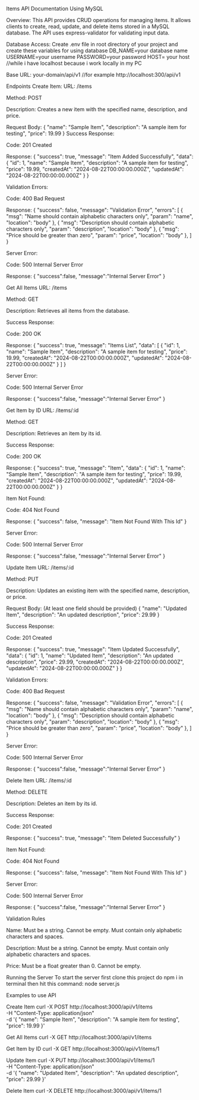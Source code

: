 Items API Documentation Using MySQL

Overview:
This API provides CRUD operations for managing items. It allows clients to create, read, update, and delete items stored in a MySQL database. The API uses express-validator for validating input data.

Database Access:
Create .env file in root directory of your project and create these variables for using database
DB_NAME=your database name
USERNAME=your username
PASSWORD=your password
HOST= your host //while i have localhost because i work locally in my PC

Base URL:
your-domain/api/v1 //for example http://localhost:300/api/v1

Endpoints
Create Item:
URL: /items

Method: POST

Description: Creates a new item with the specified name, description, and price.

Request Body:
{
"name": "Sample Item",
"description": "A sample item for testing",
"price": 19.99
}
Success Response:

Code: 201 Created

Response:
{
"success": true,
"message": "Item Added Successfully",
"data": {
"id": 1,
"name": "Sample Item",
"description": "A sample item for testing",
"price": 19.99,
"createdAt": "2024-08-22T00:00:00.000Z",
"updatedAt": "2024-08-22T00:00:00.000Z"
}
}

Validation Errors:

Code: 400 Bad Request

Response:
{
"success": false,
"message": "Validation Error",
"errors": [
{
"msg": "Name should contain alphabetic characters only",
"param": "name",
"location": "body"
},
{
"msg": "Description should contain alphabetic characters only",
"param": "description",
"location": "body"
},
{
"msg": "Price should be greater than zero",
"param": "price",
"location": "body"
},
]
}

Server Error:

Code: 500 Internal Server Error

Response:
{
"success":false,
"message":"Internal Server Error"
}

Get All Items
URL: /items

Method: GET

Description: Retrieves all items from the database.

Success Response:

Code: 200 OK

Response:
{
"success": true,
"message": "Items List",
"data": [
{
"id": 1,
"name": "Sample Item",
"description": "A sample item for testing",
"price": 19.99,
"createdAt": "2024-08-22T00:00:00.000Z",
"updatedAt": "2024-08-22T00:00:00.000Z"
}
]
}

Server Error:

Code: 500 Internal Server Error

Response:
{
"success":false,
"message":"Internal Server Error"
}

Get Item by ID
URL: /items/:id

Method: GET

Description: Retrieves an item by its id.

Success Response:

Code: 200 OK

Response:
{
"success": true,
"message": "Item",
"data": {
"id": 1,
"name": "Sample Item",
"description": "A sample item for testing",
"price": 19.99,
"createdAt": "2024-08-22T00:00:00.000Z",
"updatedAt": "2024-08-22T00:00:00.000Z"
}
}

Item Not Found:

Code: 404 Not Found

Response:
{
"success": false,
"message": "Item Not Found With This Id"
}

Server Error:

Code: 500 Internal Server Error

Response:
{
"success":false,
"message":"Internal Server Error"
}

Update Item
URL: /items/:id

Method: PUT

Description: Updates an existing item with the specified name, description, or price.

Request Body: (At least one field should be provided)
{
"name": "Updated Item",
"description": "An updated description",
"price": 29.99
}

Success Response:

Code: 201 Created

Response:
{
"success": true,
"message": "Item Updated Successfully",
"data": {
"id": 1,
"name": "Updated Item",
"description": "An updated description",
"price": 29.99,
"createdAt": "2024-08-22T00:00:00.000Z",
"updatedAt": "2024-08-22T00:00:00.000Z"
}
}

Validation Errors:

Code: 400 Bad Request

Response:
{
"success": false,
"message": "Validation Error",
"errors": [
{
"msg": "Name should contain alphabetic characters only",
"param": "name",
"location": "body"
},
{
"msg": "Description should contain alphabetic characters only",
"param": "description",
"location": "body"
},
{
"msg": "Price should be greater than zero",
"param": "price",
"location": "body"
},
]
}

Server Error:

Code: 500 Internal Server Error

Response:
{
"success":false,
"message":"Internal Server Error"
}

Delete Item
URL: /items/:id

Method: DELETE

Description: Deletes an item by its id.

Success Response:

Code: 201 Created

Response:
{
"success": true,
"message": "Item Deleted Successfully"
}

Item Not Found:

Code: 404 Not Found

Response:
{
"success": false,
"message": "Item Not Found With This Id"
}

Server Error:

Code: 500 Internal Server Error

Response:
{
"success":false,
"message":"Internal Server Error"
}

Validation Rules

Name:
Must be a string.
Cannot be empty.
Must contain only alphabetic characters and spaces.

Description:
Must be a string.
Cannot be empty.
Must contain only alphabetic characters and spaces.

Price:
Must be a float greater than 0.
Cannot be empty.

Running the Server
To start the server first clone this project do npm i in terminal then hit this command:
node server.js

Examples to use API

Create Item
curl -X POST http://localhost:3000/api/v1/items \
-H "Content-Type: application/json" \
-d '{
"name": "Sample Item",
"description": "A sample item for testing",
"price": 19.99
}'

Get All Items
curl -X GET http://localhost:3000/api/v1/items

Get Item by ID
curl -X GET http://localhost:3000/api/v1/items/1

Update Item
curl -X PUT http://localhost:3000/api/v1/items/1 \
-H "Content-Type: application/json" \
-d '{
"name": "Updated Item",
"description": "An updated description",
"price": 29.99
}'

Delete Item
curl -X DELETE http://localhost:3000/api/v1/items/1
